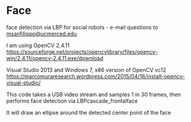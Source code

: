 # Face
face detection via LBP for social robots - e-mail questions to msanfilippo@ucmerced.edu

I am using OpenCV 2.4.11 
https://sourceforge.net/projects/opencvlibrary/files/opencv-win/2.4.11/opencv-2.4.11.exe/download

Visual Studio 2013 and Windows 7, x86 version of OpenCV vc12
https://marcomuraresearch.wordpress.com/2015/04/16/install-opencv-visual-studio/

This code takes a USB video stream and samples 1 in 30 frames, then performs face detection via LBPcascade_frontalface


It will draw an ellipse around the detected center point of the face 